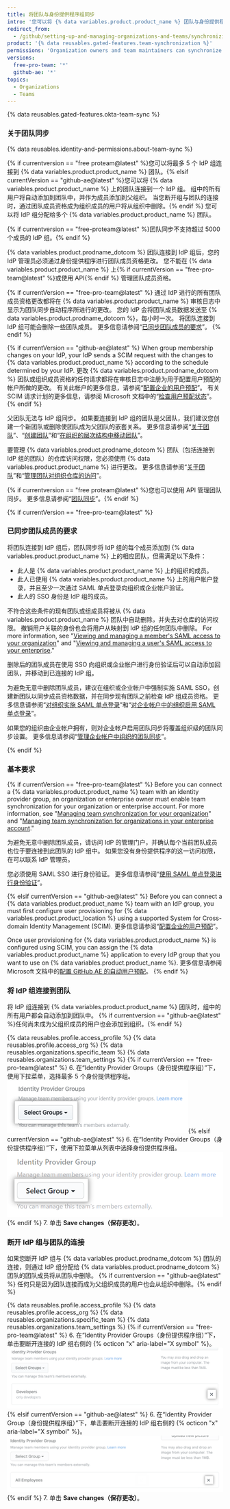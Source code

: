 ```yaml
---
title: 将团队与身份提供程序组同步
intro: '您可以将 {% data variables.product.product_name %} 团队与身份提供程序 (IdP) 组同步，以自动添加和删除团队成员。'
redirect_from:
  - /github/setting-up-and-managing-organizations-and-teams/synchronizing-a-team-with-an-identity-provider-group
product: '{% data reusables.gated-features.team-synchronization %}'
permissions: 'Organization owners and team maintainers can synchronize a {% data variables.product.prodname_dotcom %} team with an IdP group.'
versions:
  free-pro-team: '*'
  github-ae: '*'
topics:
  - Organizations
  - Teams
---
```


{% data reusables.gated-features.okta-team-sync %}

### 关于团队同步

{% data reusables.identity-and-permissions.about-team-sync %}

{% if currentversion == "free proteam@latest" %}您可以将最多 5 个 IdP 组连接到 {% data variables.product.product_name %} 团队。{% elsif currentVersion == "github-ae@latest" %}您可以将 {% data variables.product.product_name %} 上的团队连接到一个 IdP 组。 组中的所有用户将自动添加到团队中，并作为成员添加到父组织。 当您断开组与团队的连接时，通过团队成员资格成为组织成员的用户将从组织中删除。{% endif %} 您可以将 IdP 组分配给多个 {% data variables.product.product_name %} 团队。

{% if currentversion == "free-proteam@latest" %}团队同步不支持超过 5000 个成员的 IdP 组。{% endif %}

{% data variables.product.prodname_dotcom %} 团队连接到 IdP 组后，您的 IdP 管理员必须通过身份提供程序进行团队成员资格更改。 您不能在 {% data variables.product.product_name %} 上{% if currentVersion == "free-pro-team@latest" %}或使用 API{% endif %} 管理团队成员资格。

{% if currentVersion == "free-pro-team@latest" %}
通过 IdP 进行的所有团队成员资格更改都将在 {% data variables.product.product_name %} 审核日志中显示为团队同步自动程序所进行的更改。 您的 IdP 会将团队成员数据发送至 {% data variables.product.prodname_dotcom %}，每小时一次。 将团队连接到 IdP 组可能会删除一些团队成员。 更多信息请参阅“[已同步团队成员的要求](#requirements-for-members-of-synchronized-teams)”。
{% endif %}

{% if currentVersion == "github-ae@latest" %}
When group membership changes on your IdP, your IdP sends a SCIM request with the changes to {% data variables.product.product_name %} according to the schedule determined by your IdP. 更改 {% data variables.product.prodname_dotcom %} 团队或组织成员资格的任何请求都将在审核日志中注册为用于配置用户预配的帐户所做的更改。 有关此帐户的更多信息，请参阅“[配置企业的用户预配](/admin/authentication/configuring-user-provisioning-for-your-enterprise)”。 有关 SCIM 请求计划的更多信息，请参阅 Microsoft 文档中的“[检查用户预配状态](https://docs.microsoft.com/en-us/azure/active-directory/app-provisioning/application-provisioning-when-will-provisioning-finish-specific-user)”。
{% endif %}

父团队无法与 IdP 组同步。 如果要连接到 IdP 组的团队是父团队，我们建议您创建一个新团队或删除使团队成为父团队的嵌套关系。 更多信息请参阅“[关于团队](/articles/about-teams#nested-teams)”、“[创建团队](/organizations/organizing-members-into-teams/creating-a-team)”和“[在组织的层次结构中移动团队](/articles/moving-a-team-in-your-organizations-hierarchy)”。

要管理 {% data variables.product.prodname_dotcom %} 团队（包括连接到 IdP 组的团队）的仓库访问权限，您必须使用 {% data variables.product.product_name %} 进行更改。 更多信息请参阅“[关于团队](/articles/about-teams)”和“[管理团队对组织仓库的访问](/articles/managing-team-access-to-an-organization-repository)”。

{% if currentversion == "free proteam@latest" %}您也可以使用 API 管理团队同步。 更多信息请参阅“[团队同步](/rest/reference/teams#team-sync)”。{% endif %}

{% if currentVersion == "free-pro-team@latest" %}
### 已同步团队成员的要求

将团队连接到 IdP 组后，团队同步将 IdP 组的每个成员添加到 {% data variables.product.product_name %} 上的相应团队，但需满足以下条件：
- 此人是 {% data variables.product.product_name %} 上的组织的成员。
- 此人已使用 {% data variables.product.product_name %} 上的用户帐户登录，并且至少一次通过 SAML 单点登录向组织或企业帐户验证。
- 此人的 SSO 身份是 IdP 组的成员。

不符合这些条件的现有团队或组成员将被从 {% data variables.product.product_name %} 团队中自动删除，并失去对仓库的访问权限。 撤销用户关联的身份也会将用户从映射到 IdP 组的任何团队中删除。 For more information, see "[Viewing and managing a member's SAML access to your organization](/organizations/granting-access-to-your-organization-with-saml-single-sign-on/viewing-and-managing-a-members-saml-access-to-your-organization#viewing-and-revoking-a-linked-identity)" and "[Viewing and managing a user's SAML access to your enterprise](/github/setting-up-and-managing-your-enterprise/viewing-and-managing-a-users-saml-access-to-your-enterprise#viewing-and-revoking-a-linked-identity)."

删除后的团队成员在使用 SSO 向组织或企业帐户进行身份验证后可以自动添加回团队，并移动到已连接的 IdP 组。

为避免无意中删除团队成员，建议在组织或企业帐户中强制实施 SAML SSO，创建新团队以同步成员资格数据，并在同步现有团队之前检查 IdP 组成员资格。 更多信息请参阅“[对组织实施 SAML 单点登录](/articles/enforcing-saml-single-sign-on-for-your-organization)”和“[对企业帐户中的组织启用 SAML 单点登录](/github/setting-up-and-managing-your-enterprise/enabling-saml-single-sign-on-for-organizations-in-your-enterprise-account)”。

如果您的组织由企业帐户拥有，则对企业帐户启用团队同步将覆盖组织级的团队同步设置。 更多信息请参阅“[管理企业帐户中组织的团队同步](/github/setting-up-and-managing-your-enterprise/managing-team-synchronization-for-organizations-in-your-enterprise-account)”。

{% endif %}

### 基本要求

{% if currentVersion == "free-pro-team@latest" %}
Before you can connect a {% data variables.product.product_name %} team with an identity provider group, an organization or enterprise owner must enable team synchronization for your organization or enterprise account. For more information, see "[Managing team synchronization for your organization](/organizations/managing-saml-single-sign-on-for-your-organization/managing-team-synchronization-for-your-organization)" and "[Managing team synchronization for organizations in your enterprise account](/github/setting-up-and-managing-your-enterprise/managing-team-synchronization-for-organizations-in-your-enterprise-account)."

为避免无意中删除团队成员，请访问 IdP 的管理门户，并确认每个当前团队成员也位于要连接到此团队的 IdP 组中。 如果您没有身份提供程序的这一访问权限，在可以联系 IdP 管理员。

您必须使用 SAML SSO 进行身份验证。 更多信息请参阅“[使用 SAML 单点登录进行身份验证](/articles/authenticating-with-saml-single-sign-on)”。

{% elsif currentVersion == "github-ae@latest" %}
Before you can connect a {% data variables.product.product_name %} team with an IdP group, you must first configure user provisioning for {% data variables.product.product_location %} using a supported System for Cross-domain Identity Management (SCIM). 更多信息请参阅“[配置企业的用户预配](/admin/authentication/configuring-user-provisioning-for-your-enterprise)”。

Once user provisioning for {% data variables.product.product_name %} is configured using SCIM, you can assign the {% data variables.product.product_name %} application to every IdP group that you want to use on {% data variables.product.product_name %}. 更多信息请参阅 Microsoft 文档中的[配置 GitHub AE 的自动用户预配](https://docs.microsoft.com/en-us/azure/active-directory/saas-apps/github-ae-provisioning-tutorial#step-5-configure-automatic-user-provisioning-to-github-ae)。
{% endif %}

### 将 IdP 组连接到团队

将 IdP 组连接到 {% data variables.product.product_name %} 团队时，组中的所有用户都会自动添加到团队中。 {% if currentversion == "github-ae@latest" %}任何尚未成为父组织成员的用户也会添加到组织。{% endif %}

{% data reusables.profile.access_profile %}
{% data reusables.profile.access_org %}
{% data reusables.organizations.specific_team %}
{% data reusables.organizations.team_settings %}
{% if currentVersion == "free-pro-team@latest" %}
6. 在“Identity Provider Groups（身份提供程序组）”下，使用下拉菜单，选择最多 5 个身份提供程序组。 ![Drop-down menu to choose identity provider groups](/assets/images/help/teams/choose-an-idp-group.png){% elsif currentVersion == "github-ae@latest" %}
6. 在“Identity Provider Groups（身份提供程序组）”下，使用下拉菜单从列表中选择身份提供程序组。 ![Drop-down menu to choose identity provider group](/assets/images/enterprise/github-ae/teams/choose-an-idp-group.png){% endif %}
7. 单击 **Save changes（保存更改）**。

### 断开 IdP 组与团队的连接

如果您断开 IdP 组与 {% data variables.product.prodname_dotcom %} 团队的连接，则通过 IdP 组分配给 {% data variables.product.prodname_dotcom %} 团队的团队成员将从团队中删除。 {% if currentversion == "github-ae@latest" %} 任何只是因为团队连接而成为父组织成员的用户也会从组织中删除。{% endif %}

{% data reusables.profile.access_profile %}
{% data reusables.profile.access_org %}
{% data reusables.organizations.specific_team %}
{% data reusables.organizations.team_settings %}
{% if currentVersion == "free-pro-team@latest" %}
6. 在“Identity Provider Groups（身份提供程序组）”下，单击要断开连接的 IdP 组右侧的 {% octicon "x" aria-label="X symbol" %}。 ![Unselect a connected IdP group from the GitHub team](/assets/images/help/teams/unselect-idp-group.png){% elsif currentVersion == "github-ae@latest" %}
6. 在“Identity Provider Group（身份提供程序组）”下，单击要断开连接的 IdP 组右侧的 {% octicon "x" aria-label="X symbol" %}。 ![Unselect a connected IdP group from the GitHub team](/assets/images/enterprise/github-ae/teams/unselect-idp-group.png){% endif %}
7. 单击 **Save changes（保存更改）**。
